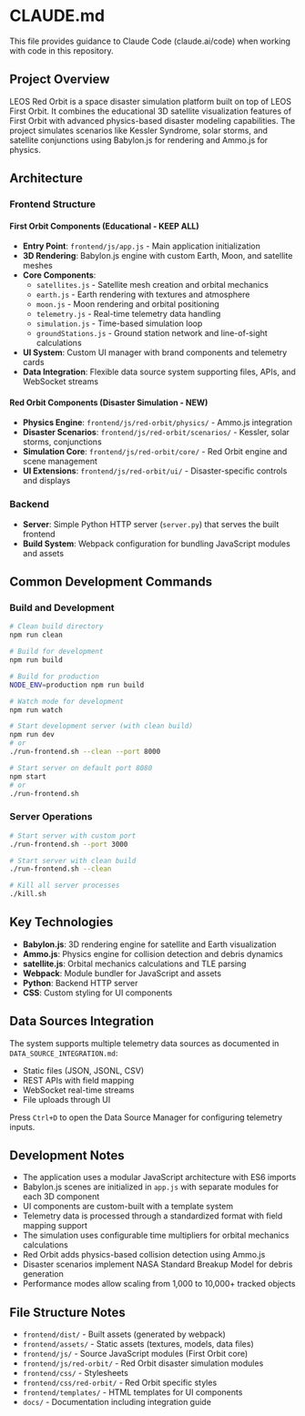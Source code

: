 # CLAUDE.md

This file provides guidance to Claude Code (claude.ai/code) when working with code in this repository.

## Project Overview

LEOS Red Orbit is a space disaster simulation platform built on top of LEOS First Orbit. It combines the educational 3D satellite visualization features of First Orbit with advanced physics-based disaster modeling capabilities. The project simulates scenarios like Kessler Syndrome, solar storms, and satellite conjunctions using Babylon.js for rendering and Ammo.js for physics.

## Architecture

### Frontend Structure

#### First Orbit Components (Educational - KEEP ALL)
- **Entry Point**: `frontend/js/app.js` - Main application initialization
- **3D Rendering**: Babylon.js engine with custom Earth, Moon, and satellite meshes
- **Core Components**: 
  - `satellites.js` - Satellite mesh creation and orbital mechanics
  - `earth.js` - Earth rendering with textures and atmosphere
  - `moon.js` - Moon rendering and orbital positioning
  - `telemetry.js` - Real-time telemetry data handling
  - `simulation.js` - Time-based simulation loop
  - `groundStations.js` - Ground station network and line-of-sight calculations
- **UI System**: Custom UI manager with brand components and telemetry cards
- **Data Integration**: Flexible data source system supporting files, APIs, and WebSocket streams

#### Red Orbit Components (Disaster Simulation - NEW)
- **Physics Engine**: `frontend/js/red-orbit/physics/` - Ammo.js integration
- **Disaster Scenarios**: `frontend/js/red-orbit/scenarios/` - Kessler, solar storms, conjunctions
- **Simulation Core**: `frontend/js/red-orbit/core/` - Red Orbit engine and scene management
- **UI Extensions**: `frontend/js/red-orbit/ui/` - Disaster-specific controls and displays

### Backend
- **Server**: Simple Python HTTP server (`server.py`) that serves the built frontend
- **Build System**: Webpack configuration for bundling JavaScript modules and assets

## Common Development Commands

### Build and Development
```bash
# Clean build directory
npm run clean

# Build for development
npm run build

# Build for production
NODE_ENV=production npm run build

# Watch mode for development
npm run watch

# Start development server (with clean build)
npm run dev
# or
./run-frontend.sh --clean --port 8000

# Start server on default port 8080
npm start
# or
./run-frontend.sh
```

### Server Operations
```bash
# Start server with custom port
./run-frontend.sh --port 3000

# Start server with clean build
./run-frontend.sh --clean

# Kill all server processes
./kill.sh
```

## Key Technologies

- **Babylon.js**: 3D rendering engine for satellite and Earth visualization
- **Ammo.js**: Physics engine for collision detection and debris dynamics
- **satellite.js**: Orbital mechanics calculations and TLE parsing
- **Webpack**: Module bundler for JavaScript and assets
- **Python**: Backend HTTP server
- **CSS**: Custom styling for UI components

## Data Sources Integration

The system supports multiple telemetry data sources as documented in `DATA_SOURCE_INTEGRATION.md`:
- Static files (JSON, JSONL, CSV)
- REST APIs with field mapping
- WebSocket real-time streams
- File uploads through UI

Press `Ctrl+D` to open the Data Source Manager for configuring telemetry inputs.

## Development Notes

- The application uses a modular JavaScript architecture with ES6 imports
- Babylon.js scenes are initialized in `app.js` with separate modules for each 3D component
- UI components are custom-built with a template system
- Telemetry data is processed through a standardized format with field mapping support
- The simulation uses configurable time multipliers for orbital mechanics calculations
- Red Orbit adds physics-based collision detection using Ammo.js
- Disaster scenarios implement NASA Standard Breakup Model for debris generation
- Performance modes allow scaling from 1,000 to 10,000+ tracked objects

## File Structure Notes

- `frontend/dist/` - Built assets (generated by webpack)
- `frontend/assets/` - Static assets (textures, models, data files)
- `frontend/js/` - Source JavaScript modules (First Orbit core)
- `frontend/js/red-orbit/` - Red Orbit disaster simulation modules
- `frontend/css/` - Stylesheets
- `frontend/css/red-orbit/` - Red Orbit specific styles
- `frontend/templates/` - HTML templates for UI components
- `docs/` - Documentation including integration guide